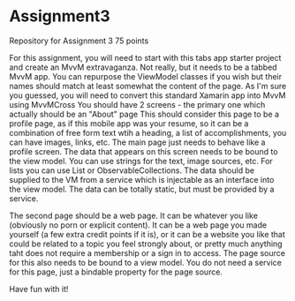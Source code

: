 # Assignment3
Repository for Assignment 3
75 points

For this assignment, you will need to start with this tabs app starter project and create an MvvM extravaganza.
Not really, but it needs to be a tabbed MvvM app.  You can repurpose the ViewModel classes if you wish but
their names should match at least somewhat the content of the page.
As I'm sure you guessed, you will need to convert this standard Xamarin app into MvvM using MvvMCross
You should have 2 screens - the primary one which actually should be an "About" page
This should consider this page to be a profile page, as if this mobile app was your resume, so 
it can be a combination of free form text wtih a heading, a list of accomplishments, you can have images, links, etc.
The main page just needs to behave like a profile screen.
The data that appears on this screen needs to be bound to the view model.  You can use strings for the text, image sources, etc.
For lists you can use List<T>  or ObservableCollections.  The data should be supplied to the VM from a service which is injectable as an
interface into the view model.  The data can be totally static, but must be provided by a service.

The second page should be a web page.  It can be whatever you like (obviously no porn or explicit content).  It can be a web page you
made yourself (a few extra credit points if it is), or it can be a website you like that could be related to a topic you feel strongly about, or pretty much anything taht does not require a membership or a sign in to access.  The page source for this also needs to be bound to a view model.  You do not need a service for this page, just a bindable property for the page source.

Have fun with it!
